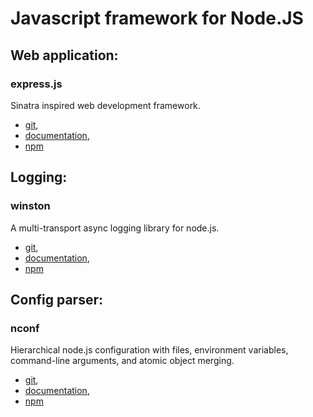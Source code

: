 Javascript framework for Node.JS
================================

Web application:
----------------

### express.js

Sinatra inspired web development framework.

- [git](git://github.com/visionmedia/express),
- [documentation](http://expressjs.com/3x/api.html),
- [npm](https://www.npmjs.org/package/express)


Logging:
--------

### winston

A multi-transport async logging library for node.js.

- [git](https://github.com/flatiron/winston),
- [documentation](https://github.com/flatiron/winston/blob/master/README.md),
- [npm](https://www.npmjs.org/package/winston)


Config parser:
--------------

### nconf

Hierarchical node.js configuration with files, environment variables, command-line arguments, and atomic object merging.

- [git](https://github.com/flatiron/nconf),
- [documentation](https://github.com/flatiron/nconf/blob/master/README.md),
- [npm](https://www.npmjs.org/package/nconf)

